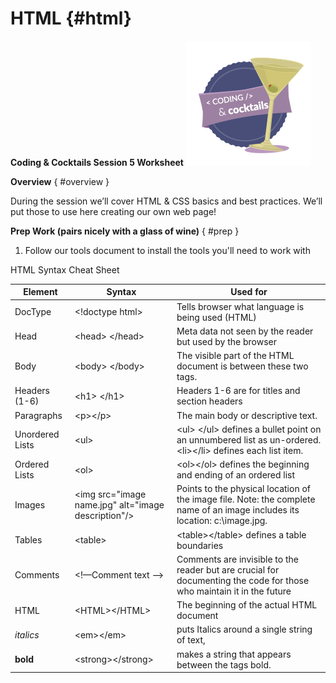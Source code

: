 # HTML {#html}
**Coding &amp; Cocktails Session 5 Worksheet**                      ![](logo.png)
                                                                                  

**Overview** { #overview }

During the session we’ll cover HTML &amp; CSS basics and best practices. We’ll put those to use here creating our own web page!

**Prep Work (pairs nicely with a glass of wine)** { #prep }

1.  Follow our tools document to install the tools you'll need to work with











HTML Syntax Cheat Sheet

| **Element** | **Syntax** | **Used for** |
| --- | --- | --- |
| DocType | &lt;!doctype html&gt; | Tells browser what language is being used (HTML) |
| Head | &lt;head&gt; &lt;/head&gt; | Meta data not seen by the reader but used by the browser |
| Body | &lt;body&gt; &lt;/body&gt; | The visible part of the HTML document is between these two tags. |
| Headers (1-6) | &lt;h1&gt; &lt;/h1&gt; | Headers 1-6 are for titles and section headers |
| Paragraphs | &lt;p&gt;&lt;/p&gt; | The main body or descriptive text. |
| Unordered Lists | &lt;ul&gt; | &lt;ul&gt; &lt;/ul&gt; defines a bullet point on an unnumbered list as un-ordered. &lt;li&gt;&lt;/li&gt; defines each list item. |
| Ordered Lists | &lt;ol&gt; | &lt;ol&gt;&lt;/ol&gt; defines the beginning and ending of an ordered list |
| Images | &lt;img src=&quot;image name.jpg&quot; alt=&quot;image description&quot;/&gt; | Points to the physical location of the image file. Note: the complete name of an image includes its location: c:\image.jpg. |
| Tables | &lt;table&gt; | &lt;table&gt;&lt;/table&gt; defines a table boundaries |
| Comments | &lt;!—Comment text --&gt; | Comments are invisible to the reader but are crucial for documenting the code for those who maintain it in the future |
| HTML | &lt;HTML&gt;&lt;/HTML&gt; | The beginning of the actual HTML document |
| _italics_ | &lt;em&gt;&lt;/em&gt; | puts Italics around a single string of text, |
| **bold** | &lt;strong&gt;&lt;/strong&gt; | makes a string that appears between the tags bold. |
